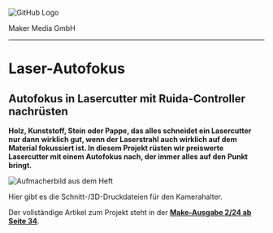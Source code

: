 ![GitHub Logo](http://www.heise.de/make/icons/make_logo.png)

Maker Media GmbH

***

# Laser-Autofokus

## Autofokus in Lasercutter mit Ruida-Controller nachrüsten

**Holz, Kunststoff, Stein oder Pappe, das alles schneidet ein Lasercutter nur dann wirklich gut, wenn der Laserstrahl auch wirklich auf dem Material fokussiert ist. In diesem Projekt rüsten wir preiswerte Lasercutter mit einem Autofokus nach, der immer alles auf den Punkt bringt.**

![Aufmacherbild aus dem Heft](./Aufmacher_github.JPG)

Hier gibt es die Schnitt-/3D-Druckdateien für den Kamerahalter.

Der vollständige Artikel zum Projekt steht in der **[Make-Ausgabe 2/24 ab Seite 34](https://www.heise.de/select/make/2024/2/2403907130519343943)**.


